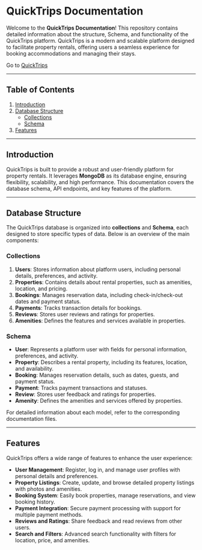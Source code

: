 # QuickTrips Documentation

Welcome to the **QuickTrips Documentation**! This repository contains detailed information about the structure, Schema, and functionality of the QuickTrips platform. QuickTrips is a modern and scalable platform designed to facilitate property rentals, offering users a seamless experience for booking accommodations and managing their stays.

Go to [QuickTrips](https://github.com/ISC-UPA/2025-1-ISC07A-QuickTrips)

---

## Table of Contents

1. [Introduction](#introduction)
2. [Database Structure](#database-structure)
   - [Collections](#collections)
   - [Schema](#Schema)
3. [Features](#features)


---

## Introduction

QuickTrips is built to provide a robust and user-friendly platform for property rentals. It leverages **MongoDB** as its database engine, ensuring flexibility, scalability, and high performance. This documentation covers the database schema, API endpoints, and key features of the platform.

---

## Database Structure

The QuickTrips database is organized into **collections** and **Schema**, each designed to store specific types of data. Below is an overview of the main components:

### Collections

1. **Users**: Stores information about platform users, including personal details, preferences, and activity.
2. **Properties**: Contains details about rental properties, such as amenities, location, and pricing.
3. **Bookings**: Manages reservation data, including check-in/check-out dates and payment status.
4. **Payments**: Tracks transaction details for bookings.
5. **Reviews**: Stores user reviews and ratings for properties.
6. **Amenities**: Defines the features and services available in properties.

### Schema

- **User**: Represents a platform user with fields for personal information, preferences, and activity.
- **Property**: Describes a rental property, including its features, location, and availability.
- **Booking**: Manages reservation details, such as dates, guests, and payment status.
- **Payment**: Tracks payment transactions and statuses.
- **Review**: Stores user feedback and ratings for properties.
- **Amenity**: Defines the amenities and services offered by properties.

For detailed information about each model, refer to the corresponding documentation files.

---

## Features

QuickTrips offers a wide range of features to enhance the user experience:

- **User Management**: Register, log in, and manage user profiles with personal details and preferences.
- **Property Listings**: Create, update, and browse detailed property listings with photos and amenities.
- **Booking System**: Easily book properties, manage reservations, and view booking history.
- **Payment Integration**: Secure payment processing with support for multiple payment methods.
- **Reviews and Ratings**: Share feedback and read reviews from other users.
- **Search and Filters**: Advanced search functionality with filters for location, price, and amenities.

